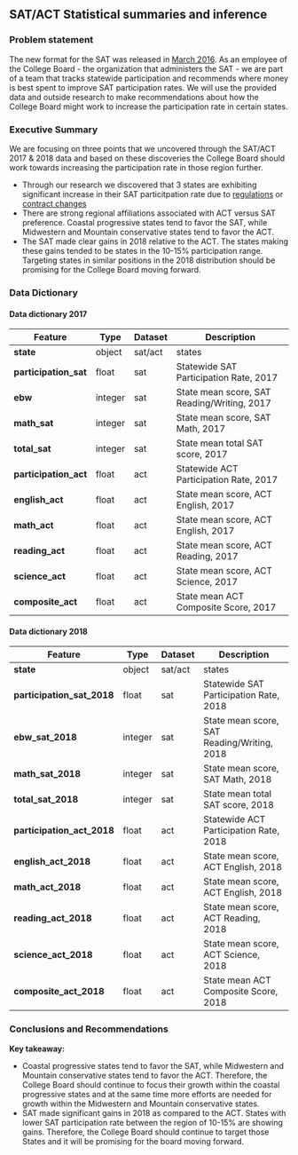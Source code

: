 ## SAT/ACT Statistical summaries and inference

### Problem statement
The new format for the SAT was released in [March 2016](https://www.businessinsider.com/the-sat-is-changing-its-format-in-2016-and-will-be-easier-2015-6?IR=T). As an employee of the College Board - the organization that administers the SAT - we are part of a team that tracks statewide participation and recommends where money is best spent to improve SAT participation rates. We will use the provided data and outside research to make recommendations about how the College Board might work to increase the participation rate in certain states.
### Executive Summary
We are focusing on three points that we uncovered through the SAT/ACT 2017 & 2018 data and based on these discoveries the College Board should work towards increasing the participation rate in those region further.
- Through our research we discovered that 3 states are exhibiting significant increase in their SAT particitpation rate due to [regulations](https://www.testive.com/colorado-sat-change-2017/) or [contract changes](https://www.wvgazettemail.com/news/education/wv-chooses-sat-as-new-high-school-standardized-test-for/article_b60d2618-4943-56f6-b180-4b4442172ef8.html)
- There are strong regional affiliations associated with ACT versus SAT preference. Coastal progressive states tend to favor the SAT, while Midwestern and Mountain conservative states tend to favor the ACT.
- The SAT made clear gains in 2018 relative to the ACT. The states making these gains tended to be states in the 10-15% participation range. Targeting states in similar positions in the 2018 distribution should be promising for the College Board moving forward.

### Data Dictionary
#### Data dictionary 2017
|Feature      |Type      |Dataset  |Description|
|---------    |------    |---------|-----------|
|**state**        |object    |sat/act  |states|
|**participation_sat**|float|sat|Statewide SAT Participation Rate, 2017|
|**ebw**|integer|sat|State mean score, SAT Reading/Writing, 2017|
|**math_sat**|integer|sat|State mean score, SAT Math, 2017|
|**total_sat**|integer|sat|State mean total SAT score, 2017|
|**participation_act**|float|act|Statewide ACT Participation Rate, 2017|
|**english_act**|float|act|State mean score, ACT English, 2017|
|**math_act**|float|act|State mean score, ACT English, 2017|
|**reading_act**|float|act|State mean score, ACT Reading, 2017|
|**science_act**|float|act|State mean score, ACT Science, 2017|
|**composite_act**|float|act|State mean ACT Composite Score, 2017|
#### Data dictionary 2018
|Feature      |Type      |Dataset  |Description|
|---------    |------    |---------|-----------|
|**state**        |object    |sat/act  |states|
|**participation_sat_2018**|float|sat|Statewide SAT Participation Rate, 2018|
|**ebw_sat_2018**|integer|sat|State mean score, SAT Reading/Writing, 2018|
|**math_sat_2018**|integer|sat|State mean score, SAT Math, 2018|
|**total_sat_2018**|integer|sat|State mean total SAT score, 2018|
|**participation_act_2018**|float|act|Statewide ACT Participation Rate, 2018|
|**english_act_2018**|float|act|State mean score, ACT English, 2018|
|**math_act_2018**|float|act|State mean score, ACT English, 2018|
|**reading_act_2018**|float|act|State mean score, ACT Reading, 2018|
|**science_act_2018**|float|act|State mean score, ACT Science, 2018|
|**composite_act_2018**|float|act|State mean ACT Composite Score, 2018|

### Conclusions and Recommendations

**Key takeaway:**
- Coastal progressive states tend to favor the SAT, while Midwestern and Mountain conservative states tend to favor the ACT. Therefore, the College Board should continue to focus their growth within the coastal progressive states and at the same time more efforts are needed for growth within the Midwestern and Mountain conservative states.
- SAT made significant gains in 2018 as compared to the ACT. States with lower SAT participation rate between the region of 10-15% are showing gains. Therefore, the College Board should continue to target those States and it will be promising for the board moving forward.
